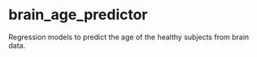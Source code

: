 # brain_age_predictor
Regression models to predict the age of the healthy subjects from brain data. 
